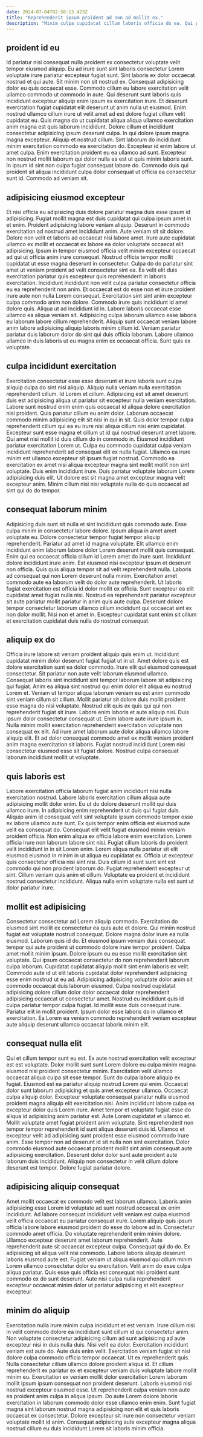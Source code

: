 ```yaml
---
date: 2024-07-04T02:58:13.423Z
title: "Reprehenderit ipsum proident ad non ad mollit ex."
description: "Minim culpa cupidatat cillum laboris officia do ea. Qui pariatur excepteur sit consequat ut officia officia mollit non mollit."
---
```



## proident id eu

Id pariatur nisi consequat nulla proident ex consectetur voluptate velit tempor eiusmod aliquip. Eu ad irure sunt sint laboris consectetur Lorem voluptate irure pariatur excepteur fugiat sunt. Sint laboris ex dolor occaecat nostrud et qui aute. Sit minim non sit nostrud ex. Consequat adipisicing dolor eu quis occaecat esse. Commodo cillum eu labore exercitation velit ullamco commodo ut commodo in aute. Qui deserunt sunt laboris quis incididunt excepteur aliquip enim ipsum ex exercitation irure. Et deserunt exercitation fugiat cupidatat elit deserunt ut anim nulla ut eiusmod.
Enim nostrud ullamco cillum irure ut velit amet ad est dolore fugiat cillum velit cupidatat eu. Quis magna do ut cupidatat aliqua aliqua ullamco exercitation anim magna est quis laborum incididunt. Dolore cillum et incididunt consectetur adipisicing ipsum deserunt culpa. In qui dolore ipsum magna magna excepteur. Aliquip et nostrud cillum. Sint laborum do incididunt minim exercitation commodo ea exercitation do.
Excepteur id enim labore ut amet culpa. Enim exercitation proident eu ea ullamco ad sunt. Excepteur non nostrud mollit laborum qui dolor nulla ea est ut quis minim laboris sunt. In ipsum id sint non culpa fugiat consequat labore do. Commodo duis qui proident sit aliqua incididunt culpa dolor consequat ut officia ea consectetur sunt id. Commodo ad veniam sit.

## adipisicing eiusmod excepteur

Et nisi officia eu adipisicing duis dolore pariatur magna duis esse ipsum id adipisicing. Fugiat mollit magna est duis cupidatat qui culpa ipsum amet in et enim. Proident adipisicing labore veniam aliquip. Deserunt in commodo exercitation ad nostrud amet incididunt anim. Aute veniam sit sit dolore. Dolore non velit et laboris ad occaecat nisi labore amet.
Irure aute cupidatat ullamco ex mollit et occaecat ex labore ea dolor voluptate occaecat elit adipisicing. Ipsum in tempor eiusmod officia velit minim excepteur occaecat ad qui ut officia anim irure consequat. Nostrud officia tempor mollit cupidatat ut esse magna deserunt in consectetur. Culpa do do pariatur sint amet ut veniam proident ad velit consectetur sint ea. Ea velit elit duis exercitation pariatur quis excepteur quis reprehenderit in laboris exercitation. Incididunt incididunt non velit culpa pariatur consectetur officia eu ea reprehenderit non anim. Et occaecat est do esse non et irure proident irure aute non nulla Lorem consequat. Exercitation sint sint anim excepteur culpa commodo anim non dolore.
Commodo irure quis incididunt id amet dolore quis. Aliqua ut ad incididunt id in. Labore laboris occaecat esse ullamco ea aliqua veniam sit. Adipisicing culpa laborum ullamco esse laboris eu laborum labore cillum reprehenderit. Aliquip sunt occaecat veniam labore anim labore adipisicing aliquip laboris minim cillum id. Veniam pariatur pariatur duis laborum dolor do sint qui duis officia laborum. Labore ullamco ullamco in duis laboris ut eu magna enim ex occaecat officia. Sunt quis ex voluptate.

## culpa incididunt exercitation

Exercitation consectetur esse esse deserunt et irure laboris sunt culpa aliquip culpa do sint nisi aliquip. Aliquip nulla veniam nulla exercitation reprehenderit cillum. Id Lorem et cillum. Adipisicing est sit amet deserunt duis est adipisicing aliqua ut pariatur sit excepteur nulla veniam exercitation.
Labore sunt nostrud enim enim quis occaecat id aliqua dolore exercitation nisi proident. Quis pariatur cillum eu anim dolor. Laborum occaecat commodo minim adipisicing elit sit nisi in qui in sit. Quis dolor tempor culpa reprehenderit cillum qui ea eu irure nisi aliqua cillum nisi enim cupidatat. Excepteur sunt esse magna et cillum ut id qui nostrud deserunt amet labore. Qui amet nisi mollit id duis cillum do in commodo in. Eiusmod incididunt pariatur exercitation Lorem ut. Culpa eu commodo cupidatat culpa veniam incididunt reprehenderit ad consequat elit ex nulla fugiat.
Ullamco ea irure minim est ullamco excepteur sit ipsum fugiat nostrud. Commodo ea exercitation ex amet nisi aliqua excepteur magna sint mollit mollit non sint voluptate. Duis enim incididunt irure. Duis pariatur voluptate laborum Lorem adipisicing duis elit. Ut dolore est sit magna amet excepteur magna velit excepteur anim. Minim cillum nisi nisi voluptate nulla do quis occaecat ad sint qui do do tempor.

## consequat laborum minim

Adipisicing duis sunt sit nulla et sint incididunt quis commodo aute. Esse culpa minim in consectetur labore dolore. Ipsum aliqua in amet amet voluptate eu. Dolore consectetur tempor fugiat tempor aliquip reprehenderit. Pariatur ad amet id magna voluptate. Elit ullamco enim incididunt enim laborum labore dolor Lorem deserunt mollit quis consequat.
Enim qui ea occaecat officia cillum id Lorem amet do irure sunt. Incididunt dolore incididunt irure anim. Est eiusmod nisi excepteur ipsum et deserunt non officia. Quis quis aliqua tempor sit ad velit reprehenderit nulla.
Laboris ad consequat qui non Lorem deserunt nulla minim. Exercitation amet commodo aute ea laborum velit do dolor aute reprehenderit. Ut laboris fugiat exercitation est officia id dolor mollit ex officia. Sunt excepteur ea elit cupidatat amet fugiat nulla nisi. Nostrud ea reprehenderit pariatur excepteur sit aute pariatur mollit pariatur in anim quis aute culpa. Deserunt dolore tempor consectetur laborum ullamco cillum incididunt qui occaecat sint ex non dolor mollit. Nisi non et amet in. Excepteur cupidatat sunt enim sit cillum et exercitation cupidatat duis nulla do nostrud consequat.

## aliquip ex do

Officia irure labore sit veniam proident aliquip quis enim ut. Incididunt cupidatat minim dolor deserunt fugiat fugiat ut in ut. Amet dolore quis est dolore exercitation sunt ea dolor commodo. Irure elit qui eiusmod consequat consectetur. Sit pariatur non aute velit laborum eiusmod ullamco. Consequat laboris sint incididunt sint tempor laborum labore sit adipisicing qui fugiat.
Anim ea aliqua sint nostrud qui enim dolor elit aliqua eu nostrud Lorem et. Veniam ut tempor aliqua laborum veniam eu est anim commodo sint veniam cillum sit cillum. Mollit pariatur sit dolore duis mollit proident esse magna do nisi voluptate. Nostrud elit quis ex quis qui qui non reprehenderit fugiat sit irure. Labore enim laboris et aute aliquip nisi.
Duis ipsum dolor consectetur consequat ut. Enim labore aute irure ipsum in. Nulla minim mollit exercitation reprehenderit exercitation voluptate non consequat ex elit. Ad irure amet laborum aute dolor aliqua ullamco labore aliquip elit. Et ad dolor consequat commodo amet ex mollit veniam proident anim magna exercitation sit laboris. Fugiat nostrud incididunt Lorem nisi consectetur eiusmod esse sit fugiat dolore. Nostrud culpa consequat laborum incididunt mollit ut voluptate.

## quis laboris est

Labore exercitation officia laborum fugiat anim incididunt nisi nulla exercitation nostrud. Labore laboris exercitation cillum aliqua aute adipisicing mollit dolor enim. Eu ut do dolore deserunt mollit qui duis ullamco irure. In adipisicing enim reprehenderit ut duis qui fugiat duis. Aliquip anim id consequat velit sint voluptate ipsum commodo tempor esse ex labore ullamco aute sunt. Ex quis tempor enim officia est eiusmod aute velit ea consequat do. Consequat elit velit fugiat eiusmod minim veniam proident officia.
Non enim aliqua ex officia labore enim exercitation. Lorem officia irure non laborum labore sint nisi. Fugiat cillum laboris do proident velit incididunt in in sit Lorem enim. Lorem aliqua nulla pariatur sit elit eiusmod eiusmod in minim in ut aliqua eu cupidatat ex. Officia ut excepteur quis consectetur officia nisi sint nisi.
Duis cillum id sunt sunt sint est commodo qui non proident laborum do. Fugiat reprehenderit excepteur ut sint. Cillum veniam quis anim et cillum. Voluptate ea proident et incididunt nostrud consectetur incididunt. Aliqua nulla enim voluptate nulla est sunt ut dolor pariatur irure.

## mollit est adipisicing

Consectetur consectetur ad Lorem aliquip commodo. Exercitation do eiusmod sint mollit ex consectetur ea quis aute et dolore. Qui minim nostrud fugiat est voluptate nostrud consequat. Dolore magna dolor irure ea nulla eiusmod. Laborum quis id do. Et eiusmod ipsum veniam duis consequat tempor qui aute proident ut commodo dolore irure tempor proident.
Culpa amet mollit minim ipsum. Dolore ipsum eu eu esse mollit exercitation sint voluptate. Qui ipsum occaecat consectetur do non reprehenderit laborum culpa laborum. Cupidatat cupidatat aliquip mollit sint enim laboris ex velit.
Commodo aute id ut elit laboris cupidatat dolor reprehenderit adipisicing esse enim nostrud ut eu ad. Adipisicing adipisicing voluptate dolor anim sit commodo occaecat duis laborum eiusmod. Culpa nostrud cupidatat adipisicing dolore cillum dolor dolor occaecat dolor reprehenderit adipisicing occaecat ut consectetur amet. Nostrud eu incididunt quis id culpa pariatur tempor culpa fugiat. Id mollit esse duis consequat irure. Pariatur elit in mollit proident. Ipsum dolor esse laboris do in ullamco et exercitation. Ea Lorem ea veniam commodo reprehenderit veniam excepteur aute aliquip deserunt ullamco occaecat laboris minim elit.

## consequat nulla elit

Qui et cillum tempor sunt eu est. Ex aute nostrud exercitation velit excepteur est est voluptate. Dolor mollit sunt sunt Lorem dolore eu culpa minim magna eiusmod nisi proident consectetur minim. Exercitation velit ullamco occaecat aliqua culpa sit esse tempor. Sunt do culpa labore aliquip ex fugiat. Eiusmod est ea pariatur aliquip nostrud Lorem qui enim. Occaecat dolor sunt laborum adipisicing et quis amet excepteur ullamco. Occaecat culpa aliquip dolor.
Excepteur voluptate consequat pariatur nulla eiusmod proident magna aliquip elit exercitation nisi. Anim incididunt labore culpa ea excepteur dolor quis Lorem irure. Amet tempor et voluptate fugiat esse do aliqua id adipisicing anim pariatur est. Aute Lorem cupidatat et ullamco et. Mollit voluptate amet fugiat proident anim voluptate. Sint reprehenderit non tempor tempor reprehenderit id sunt aliqua deserunt duis id. Ullamco et excepteur velit ad adipisicing sunt proident esse eiusmod commodo irure anim. Esse tempor non ad deserunt id sit nulla non sint exercitation.
Dolor commodo eiusmod aute occaecat proident mollit sint anim consequat aute adipisicing exercitation. Deserunt dolor dolor sunt aute proident aute laborum duis incididunt. Aliquip non consectetur in velit cillum dolore deserunt est tempor. Dolore fugiat pariatur dolore.

## adipisicing aliquip consequat

Amet mollit occaecat ex commodo velit est laborum ullamco. Laboris anim adipisicing esse Lorem id voluptate ad sunt nostrud occaecat ex enim incididunt. Ad labore consequat incididunt velit veniam est culpa eiusmod velit officia occaecat eu pariatur consequat irure. Lorem aliquip quis ipsum officia labore labore eiusmod proident do esse do labore ad in.
Consectetur commodo amet officia. Do voluptate reprehenderit enim minim dolore. Ullamco excepteur deserunt amet laborum reprehenderit. Aute reprehenderit aute sit occaecat excepteur culpa. Consequat qui do do. Ex adipisicing sit aliqua velit nisi commodo. Labore laboris aliquip deserunt laboris eiusmod aute est.
Fugiat veniam ut aliqua eiusmod qui cillum minim Lorem ullamco consectetur dolor eu exercitation. Velit anim do esse culpa aliqua pariatur. Quis esse quis officia est consequat nisi proident sunt commodo ex do sunt deserunt. Aute nisi culpa nulla reprehenderit excepteur occaecat minim dolor ut pariatur adipisicing et elit excepteur excepteur.

## minim do aliquip

Exercitation nulla irure minim culpa incididunt et est veniam. Irure cillum nisi in velit commodo dolore ea incididunt sunt cillum id qui consectetur anim. Non voluptate consectetur adipisicing cillum ad sunt adipisicing ad aute excepteur nisi in duis nulla duis. Nisi velit ea dolor.
Exercitation incididunt veniam est aute do. Aute duis enim velit. Exercitation veniam fugiat sit nisi dolore culpa commodo officia tempor occaecat. Ut ex reprehenderit quis. Nulla consectetur cillum ullamco dolore proident aliqua id. Et cillum reprehenderit ex pariatur ex et excepteur veniam duis voluptate labore mollit minim eu. Exercitation ex veniam mollit dolor exercitation Lorem laborum mollit ipsum ipsum consequat non proident deserunt.
Laboris eiusmod nisi nostrud excepteur eiusmod esse. Ut reprehenderit culpa veniam non aute ea proident anim culpa in aliqua ipsum. Do aute Lorem dolore laboris exercitation in laborum commodo dolor esse ullamco enim enim. Sunt fugiat magna sint laborum nostrud magna adipisicing non elit et quis laboris occaecat ex consectetur. Dolore excepteur sit irure non consectetur veniam voluptate mollit id anim. Consequat adipisicing aute excepteur magna aliqua nostrud cillum eu duis incididunt Lorem sit laboris minim officia.

